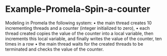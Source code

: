# Example-Promela-Spin-a-counter
Modeling in Promela the following system:
• the main thread creates 10 incrementing threads and a counter (integer initialized to zero), • each thread created copies the value of the counter into a local variable, then increments this local variable, and finally writes the value of the counter, ten times in a row
• the main thread waits for the created threads to be terminated and checks the value of the counter.

